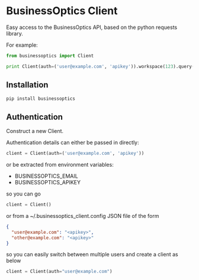 BusinessOptics Client
=====================

Easy access to the BusinessOptics API, based on the python requests library.

For example:

```python
from businessoptics import Client

print Client(auth=('user@example.com', 'apikey')).workspace(123).query('ideaname').tuples()
```

Installation
------------
```bash
pip install businessoptics
```

Authentication
--------------

Construct a new Client. 

Authentication details can either be passed in directly:
```python
client = Client(auth=('user@example.com', 'apikey'))
```

or be extracted from environment variables:

* BUSINESSOPTICS_EMAIL
* BUSINESSOPTICS_APIKEY

so you can go 

```python
client = Client()
```

or from a ~/.businessoptics_client.config JSON file of the form

```json
{ 
  "user@example.com": "<apikey>",
  "other@example.com": "<apikey>" 
}
```

so you can easily switch between multiple users and create a client as below

```python
client = Client(auth="user@example.com")
```

